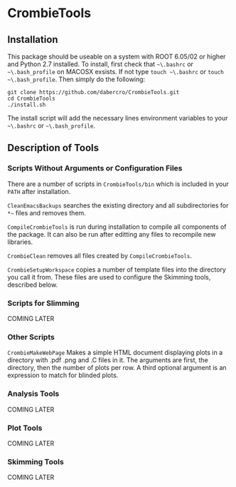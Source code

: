 # CrombieTools

## Installation

This package should be useable on a system with ROOT 6.05/02 or higher and Python 2.7 installed.
To install, first check that `~\.bashrc` or `~\.bash_profile` on MACOSX exsists.
If not type `touch ~\.bashrc` or `touch ~\.bash_profile`.
Then simply do the following:
```
git clone https://github.com/dabercro/CrombieTools.git
cd CrombieTools
./install.sh
```
The install script will add the necessary lines environment variables to your `~\.bashrc` or `~\.bash_profile`.

## Description of Tools

### Scripts Without Arguments or Configuration Files

There are a number of scripts in `CrombieTools/bin` which is included in your `PATH` after installation.

`CleanEmacsBackups` searches the existing directory and all subdirectories for `*~` files and removes them.

`CompileCrombieTools` is run during installation to compile all components of the package.
It can also be run after editting any files to recompile new libraries.

`CrombieClean` removes all files created by `CompileCrombieTools`.

`CrombieSetupWorkspace` copies a number of template files into the directory you call it from.
These files are used to configure the Skimming tools, described below.

### Scripts for Slimming

COMING LATER

### Other Scripts

`CrombieMakeWebPage` Makes a simple HTML document displaying plots in a directory with .pdf .png and .C files in it.
The arguments are first, the directory, then the number of plots per row.
A third optional argument is an expression to match for blinded plots.

### Analysis Tools

COMING LATER

### Plot Tools

COMING LATER

### Skimming Tools

COMING LATER
